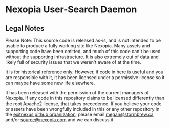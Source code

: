 # Nexopia User-Search Daemon

## Legal Notes

Please Note: This source code is released as-is, and is not intended to be usable
to produce a fully working site like Nexopia. Many assets and supporting code
have been omitted, and much of this code can't be used without the supporting
infrastructure. It is also extremely out of data and likely full of security issues
that we weren't aware of at the time.

It is for historical reference only. However, if code in here is useful and you are
responsible with it, it has been licensed under a permissive license so it can maybe
have some new life elsewhere.

It has been released with the permission of the current managers of Nexopia. If 
any code in this repository claims to be licensed differently than the root Apache2
license, that takes precedence. If you believe your code or assets have been wrongfully
included in this or any other repository in the [exitnexus github organization](https://github.com/exitnexus), 
please email megan@stormbrew.ca and/or source@nexopia.com  and we can discuss it.
